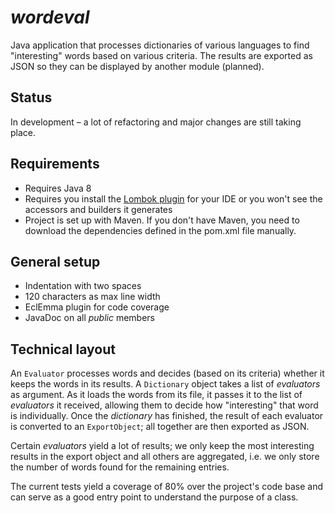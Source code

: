 _wordeval_
==========
Java application that processes dictionaries of various languages to find "interesting" words based on 
various criteria. The results are exported as JSON so they can be displayed by another module (planned).

Status
------
In development – a lot of refactoring and major changes are still taking place.

Requirements
------------
- Requires Java 8
- Requires you install the [Lombok plugin](https://projectlombok.org/download.html) for your IDE or you won't see the
  accessors and builders it generates
- Project is set up with Maven. If you don't have Maven, you need to download the dependencies defined in the pom.xml 
  file manually.


General setup
-------------
- Indentation with two spaces
- 120 characters as max line width
- EclEmma plugin for code coverage
- JavaDoc on all _public_ members


Technical layout
----------------
An `Evaluator` processes words and decides (based on its criteria) whether it keeps the words in its results. 
A `Dictionary` object takes a list of _evaluators_ as argument. As it loads the words from its file, it passes 
it to the list of _evaluators_ it received, allowing them to decide how "interesting" that word is individually. 
Once the _dictionary_ has finished, the result of each evaluator is converted to an `ExportObject`; all together 
are then exported as JSON.

Certain _evaluators_ yield a lot of results; we only keep the most interesting results in the export object 
and all others are aggregated, i.e. we only store the number of words found for the remaining entries.

The current tests yield a coverage of 80% over the project's code base and can serve as a good entry point to 
understand the purpose of a class.
